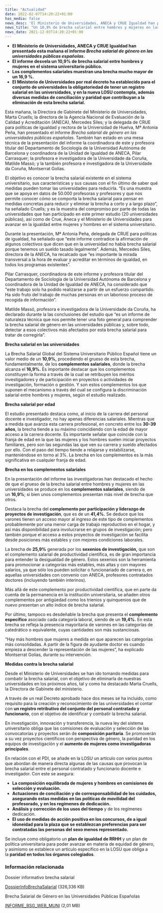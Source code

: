 ```yaml
---
title: "Actualidad"
date: 2022-02-07T14:20:22+01:00
has_media: false
news_desc: 'El Ministerio de Universidades, ANECA y CRUE Igualdad han presentado esta mañana el informe Brecha salarial de género en las universidades públicas españolas. El informe desvela un 10,9% de brecha salarial entre hombres y mujeres en el sistema universitario público. Los complementos salariales muestran una brecha mucho mayor de un 16,9 %. El Ministerio de Universidades por real decreto ha establecido para el conjunto de universidades la obligatoriedad de tener un registro salarial en las universidades, y en la nueva LOSU contempla, además diversas medidas de conciliación y paridad que contribuyan a la eliminación de esta brecha salarial'
news_title: "Un 10,9% de brecha salarial entre hombres y mujeres en las universidades urge a la toma de medidas para su eliminación"
news_date: 2021-12-03T14:20:22+01:00
---
```

<ul>
<li><b>El Ministerio de Universidades, ANECA y CRUE Igualdad han presentado esta ma&ntilde;ana el informe<span>&nbsp;</span><em>Brecha salarial de g&eacute;nero en las universidades p&uacute;blicas espa&ntilde;olas</em>.</b></li>
<li><b>El informe desvela un 10,9% de brecha salarial entre hombres y mujeres en el sistema universitario p&uacute;blico.</b></li>
<li><b>Los complementos salariales muestran una brecha mucho mayor de un 16,9 %.</b></li>
<li><b>El Ministerio de Universidades por real decreto ha establecido para el conjunto de universidades la obligatoriedad de tener un registro salarial en las universidades, y en la nueva LOSU contempla, adem&aacute;s diversas medidas de conciliaci&oacute;n y paridad que contribuyan a la eliminaci&oacute;n de esta brecha salarial.</b></li>
</ul>
<p>Esta ma&ntilde;ana, la Directora de Gabinete del Ministerio de Universidades, Marta Cruells; la directora de la Agencia Nacional de Evaluaci&oacute;n de la Calidad y Acreditaci&oacute;n&nbsp;(ANECA), Mercedes Siles; y la delegada de CRUE para pol&iacute;ticas de igualdad y rectora de la Universidad de Huelva, M&ordf; Antonia Pe&ntilde;a, han presentado el informe<span>&nbsp;</span><em>Brecha salarial de g&eacute;nero en las universidades p&uacute;blicas espa&ntilde;olas</em>. Tambi&eacute;n han estado en una mesa t&eacute;cnica de la presentaci&oacute;n del informe la coordinadora de este y profesora titular del Departamento de Sociolog&iacute;a de la Universidad Aut&oacute;noma de Barcelona y coordinadora de la Unidad de Igualdad de ANECA, Pilar Carrasquer; la profesora e investigadora de la Universidade da Coru&ntilde;a, Matilde Mass&oacute;; y la tambi&eacute;n profesora e investigadora de la Universidade da Coru&ntilde;a, Montserrat Gol&iacute;as.&nbsp;</p>
<p>El objetivo es conocer la brecha salarial existente en el sistema universitario, sus caracter&iacute;sticas y sus causas con el fin &uacute;ltimo de saber qu&eacute; medidas pueden tomar las universidades para reducirla. &ldquo;Es una muestra que se apoya en datos de 50.000 profesoras y profesores y que nos permite conocer c&oacute;mo se comporta la brecha salarial para pensar en medidas concretas para reducir y eliminar la brecha a corto y a largo plazo&rdquo;, ha se&ntilde;alado Cruells; y es la muestra del compromiso por parte de todas las universidades que han participado en este primer estudio (20 universidades p&uacute;blicas), as&iacute; como de Crue, Aneca y el Ministerio de Universidades para avanzar en la igualdad entre mujeres y hombres en el sistema universitario.</p>
<p>Durante la presentaci&oacute;n, M&ordf; Antonia Pe&ntilde;a, delegada de CRUE para pol&iacute;ticas de igualdad, ha se&ntilde;alado que &ldquo;este informe contradice la afirmaci&oacute;n de algunos colectivos que dicen que en la universidad no hab&iacute;a brecha salarial porque tenemos un sueldo tasado legalmente&rdquo;. Adem&aacute;s, Mercedes Siles, directora de la ANECA, ha recalcado que &ldquo;es importante la mirada transversal a la hora de evaluar y acreditar en t&eacute;rminos de igualdad, en todos los programas existentes&rdquo;.</p>
<p>Pilar Carrasquer, coordinadora de este informe y profesora titular del Departamento de Sociolog&iacute;a de la Universidad Aut&oacute;noma de Barcelona y coordinadora de la Unidad de Igualdad de ANECA, ha considerado que "este trabajo solo ha podido realizarse a partir de un esfuerzo compartido. Ha sido fruto del trabajo de muchas personas en un laborioso proceso de recogida de informaci&oacute;n&rdquo;.</p>
<p>Matilde Mass&oacute;, profesora e investigadora de la Universidade da Coru&ntilde;a, ha declarado durante la las conclusiones del estudio que &ldquo;es un informe de naturaleza t&eacute;cnica que nos permite tener una foto general para comprender la brecha salarial de g&eacute;nero en las universidades p&uacute;blicas y, sobre todo, detectar a esos colectivos m&aacute;s afectados por esta brecha salarial para tratar de corregirla&rdquo;.</p>
<p><b>Brecha salarial en las universidades</b></p>
<p>La Brecha Salarial Global del Sistema Universitario P&uacute;blico Espa&ntilde;ol tiene un valor medio de un<span>&nbsp;</span><b>10,9%,</b><span>&nbsp;</span>procediendo el grueso de esta brecha, fundamentalmente, de los<span>&nbsp;</span><b>complementos salariales</b>, donde la brecha alcanza el<span>&nbsp;</span><b>16,9%.</b><span>&nbsp;</span>Es importante destacar que los complementos constituyen la forma a trav&eacute;s de la cual se retribuyen los m&eacute;ritos investigadores y de participaci&oacute;n en proyectos o actividades de investigaci&oacute;n, formaci&oacute;n o gesti&oacute;n. Y son estos complementos los que suponen el mecanismo a trav&eacute;s del cual se configura la discriminaci&oacute;n salarial entre hombres y mujeres, seg&uacute;n el estudio realizado.</p>
<p><b>Brecha salarial por edad</b></p>
<p>El estudio presentado destaca como, al inicio de la carrera del personal docente e investigador, no hay apenas diferencias salariales. Mientras que a medida que avanza esta carrera profesional, en concreto entre los<span>&nbsp;</span><b>30-39 a&ntilde;os</b>, la brecha tiende a su m&aacute;ximo coincidiendo con la edad de mayor acceso a la carrera docente. Es importante se&ntilde;alar que coincide con la franja de edad en la que las mujeres y los hombres suelen iniciar proyectos familiares, pero son las segundas las que ven su carrera y sueldo afectados por ello. Con el paso del tiempo tiende a relajarse y estabilizarse, manteni&eacute;ndose en torno al 3%. La brecha en los complementos es la m&aacute;s significativa en cualquier franja de edad.</p>
<p><b>Brecha en los complementos salariales</b></p>
<p>En la presentaci&oacute;n del informe las investigadoras han destacado el hecho de que el grueso de la brecha salarial entre hombres y mujeres en las universidades se produce en los<span>&nbsp;</span><b>complementos salariales</b>, siendo de un<span>&nbsp;</span><b>16,9%</b>; si bien unos complementos presentan m&aacute;s nivel de brecha que otros.</p>
<p>Destaca la brecha del<span>&nbsp;</span><b>complemento por participaci&oacute;n y liderazgo de proyectos de investigaci&oacute;n</b>, que es de un<span>&nbsp;</span><b>41,4%.</b><span>&nbsp;</span>Se deduce que los varones tienen un acceso mayor al ingreso de este tipo de complementos probablemente por una menor carga de trabajo reproductivo en el hogar, y as&iacute; m&aacute;s disponibilidad para involucrarse en grupos de investigaci&oacute;n; pero tambi&eacute;n porque el acceso a estos proyectos de investigaci&oacute;n se facilita desde posiciones m&aacute;s estables y con mejores condiciones laborales.</p>
<p>La brecha de<span>&nbsp;</span><b>25,9%</b><span>&nbsp;</span>generada por los<span>&nbsp;</span><b>sexenios de investigaci&oacute;n,</b><span>&nbsp;</span>que son el complemento salarial de productividad cient&iacute;fica, es de gran importancia para entender la desigualdad de g&eacute;nero. Estos sexenios son la herramienta para promocionar a categor&iacute;as m&aacute;s estables, m&aacute;s altas y con mayores salarios, ya que s&oacute;lo los pueden solicitar o funcionariado de carrera o, en aquellas universidades con convenio con ANECA, profesores contratados doctores (incluyendo tambi&eacute;n interinos).</p>
<p>M&aacute;s all&aacute; de este complemento por productividad cient&iacute;fica, que en parte da cuenta de la permanencia en la instituci&oacute;n universitaria, se a&ntilde;aden otros complementos por antig&uuml;edad como los trienios y quinquenios que de nuevo presentan un alto &iacute;ndice de brecha salarial.</p>
<p>Por &uacute;ltimo, tampoco es desde&ntilde;able la brecha que presenta el<span>&nbsp;</span><b>complemento espec&iacute;fico</b><span>&nbsp;</span>asociado cada categor&iacute;a laboral, siendo de un<span>&nbsp;</span><b>19,4%.</b><span>&nbsp;</span>En esta brecha se refleja la presencia mayoritaria de varones en las categor&iacute;as de catedr&aacute;tico o equivalente, cuyas cantidades son m&aacute;s sustanciosas.</p>
<p>&ldquo;Hay m&aacute;s hombres que mujeres a medida en que aparecen las categor&iacute;as m&aacute;s consolidadas. A partir de la figura de ayudante doctor es cuando empieza a descender la representaci&oacute;n de las mujeres&rdquo;, ha explicado Montserrat Gol&iacute;as, durante su intervenci&oacute;n.</p>
<p><b>Medidas contra la brecha salarial</b></p>
<p>Desde el Ministerio de Universidades se han ido tomando medidas para combatir la brecha salarial, con el objetivo de eliminarla de nuestras universidades en los pr&oacute;ximos a&ntilde;os, tal y como ha destacado Marta Cruells, la Directora de Gabinete del ministerio.</p>
<p>A trav&eacute;s de un real Decreto aprobado hace dos meses se ha incluido, como requisito para la creaci&oacute;n y reconocimiento de las universidades el contar con<span>&nbsp;</span><b>un registro retributivo del conjunto del personal contratado y funcionario</b>, con el objetivo de identificar y combatir la brecha salarial.</p>
<p>En investigaci&oacute;n, innovaci&oacute;n y transferencia, la nueva ley del sistema universitario obliga que las comisiones de evaluaci&oacute;n y selecci&oacute;n de las convocatorias y proyectos ser&aacute;n de<span>&nbsp;</span><b>composici&oacute;n paritaria</b>. Se promover&aacute;n a su vez proyectos cient&iacute;ficos con perspectiva de g&eacute;nero, la paridad en los equipos de investigaci&oacute;n y el<span>&nbsp;</span><b>aumento de mujeres como investigadoras principales</b>.</p>
<p>En relaci&oacute;n con el PDI, se a&ntilde;ade en la LOSU un art&iacute;culo con varios puntos que abordan de manera directa algunas de las causas que provocan la brecha salarial entre el personal contratado y funcionario docente e investigador. Con este se asegura:</p>
<ul>
<li><b>La<span>&nbsp;</span><b>composici&oacute;n equilibrada de mujeres y hombres en comisiones</b><span>&nbsp;</span>de selecci&oacute;n y evaluaci&oacute;n.</b></li>
<li><b>Actuaciones de<span>&nbsp;</span><b>conciliaci&oacute;n<span>&nbsp;</span></b>y de<b><span>&nbsp;</span>corresponsabilidad</b><span>&nbsp;</span>de los cuidados, asegurando estas medidas en las pol&iacute;ticas de movilidad del profesorado, y en los reg&iacute;menes de dedicaci&oacute;n.</b></li>
<li><b>An&aacute;lisis y correcci&oacute;n de los usos del tiempo</b><span>&nbsp;</span>y de los reg&iacute;menes dedicaci&oacute;n.</b></li>
<li><b>El uso de medidas de<span>&nbsp;</span><b>acci&oacute;n positiva en los concursos</b>, de a igual idoneidad para la plaza que se establezcan preferencias para ser contratadas las personas del sexo menos representado.</b></li>
</ul>
<p>Se incluye como obligatorio un<span>&nbsp;</span><b>plan de igualdad de RRHH</b><span>&nbsp;</span>y un plan de pol&iacute;tica universitaria para poder avanzar en materia de equidad de g&eacute;nero, y asimismo se establece un art&iacute;culo especifico en la LOSU que obliga a la<span>&nbsp;</span><b>paridad en todos los &oacute;rganos colegiados</b>.</p>
	<div class="row"> 
		<div class="col-12 box_card_title d-flex"> 
			<h3 class="title_separador"><i class="fas fa-download"></i>Información relacionada</h3> 
		</div> 
		<div class="col-lg-12 box_card"> <p>Dossier informativo brecha salarial</p> 
		</div> 
		<div class="col-lg-12 cards_download_cnt">  
			<div class="row"> 
				<div class="download_card"> 
					<a class="card" href="{{<siteurl>}}documentos/PDF/news/DossierInfoBrechaSalarial.pdf" target="_blank"> 
					<div class="card-header"> 
						   <i class="fal fa-download"></i> 
					</div> </a> 
					<div class="card-body"> 
						<p class="text_file"><a class="card" href="{{<siteurl>}}documentos/PDF/news/DossierInfoBrechaSalarial.pdf" target="_blank">  
						<span class="tit">DossierInfoBrechaSalarial</span></a> <i class="fal fa-file-_icon"></i>(326,336 KB)</p> 
					</div>
				</div> 		
			</div> 
		</div> 
        <div class="col-lg-12 box_card"> <p>Brecha Salarial de Género en las Universidades Públicas Españolas</p> 
		</div> 
		<div class="col-lg-12 cards_download_cnt">  
			<div class="row"> 
				<div class="download_card"> 
					<a class="card" href="{{<siteurl>}}documentos/PDF/news/INFORME_BSG_WEB_MUNI.pdf" target="_blank"> 
					<div class="card-header"> 
						   <i class="fal fa-download"></i> 
					</div> </a> 
					<div class="card-body"> 
						<p class="text_file"><a class="card" href="{{<siteurl>}}documentos/PDF/news/INFORME_BSG_WEB_MUNI.pdf" target="_blank">  
						<span class="tit">INFORME_BSG_WEB_MUNI</span></a> <i class="fal fa-file-_icon"></i>(2,01 MB)</p> 
					</div>
				</div> 		
			</div> 
		</div> 
	</div>
